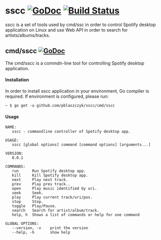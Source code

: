 sscc [![GoDoc](https://godoc.org/github.com/pblaszczyk/sscc?status.png)](https://godoc.org/github.com/pblaszczyk/sscc) [![Build Status](https://travis-ci.org/pblaszczyk/sscc.svg?branch=master)](https://travis-ci.org/pblaszczyk/sscc)
========

sscc is a set of tools used by cmd/ssc in order to control Spotify desktop
application on Linux and use Web API in order to search for artists/albums/tracks.


## cmd/sscc [![GoDoc](https://godoc.org/github.com/pblaszczyk/sscc/cmd/sscc?status.png)](https://godoc.org/github.com/pblaszczyk/sscc/cmd/sscc)

The cmd/sscc is a commdn-line tool for controlling Spotify desktop application.

#### Installation

In order to install sscc application in your environment, Go compiler is required.
If environment is configured, please run:

```
~ $ go get -u github.com/pblaszczyk/sscc/cmd/sscc
```

#### Usage

```
NAME:
   sscc - commandline controller of Spotify desktop app.

USAGE:
   sscc [global options] command [command options] [arguments...]

VERSION:
   0.0.1

COMMANDS:
   run		Run Spotify desktop app.
   kill		Kill Spotify desktop app.
   next		Play next track.
   prev		Play prev track..
   open		Play music identified by uri.
   seek		Seek.
   play		Play current track/uri/pos.
   stop		Stop.
   toggle	Play/Pause.
   search	Search for artist/album/track.
   help, h	Shows a list of commands or help for one command

GLOBAL OPTIONS:
   --version, -v	print the version
   --help, -h		show help
```

